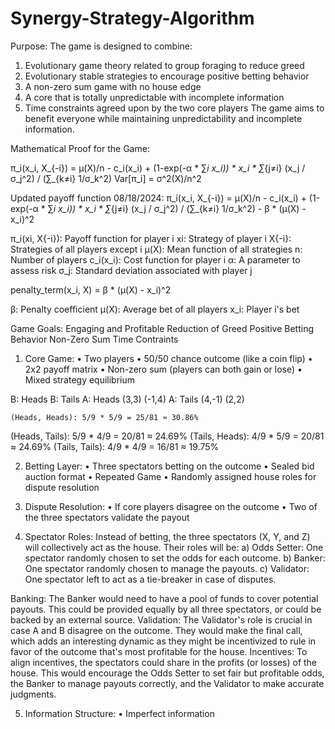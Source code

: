 # Synergy-Strategy-Algorithm

Purpose:
The game is designed to combine:
1.	Evolutionary game theory related to group foraging to reduce greed
2.	Evolutionary stable strategies to encourage positive betting behavior
3.	A non-zero sum game with no house edge
4.	A core that is totally unpredictable with incomplete information
5.	Time constraints agreed upon by the two core players
The game aims to benefit everyone while maintaining unpredictability and incomplete information.

Mathematical Proof for the Game:

π_i(x_i, X_{-i}) = μ(X)/n - c_i(x_i) + (1-exp(-α * ∑_i x_i)) * x_i * ∑_{j≠i} (x_j / σ_j^2) / (∑_{k≠i} 1/σ_k^2)
Var[π_i] = σ^2(X)/n^2

Updated payoff function 08/18/2024:
π_i(x_i, X_{-i}) = μ(X)/n - c_i(x_i) + (1-exp(-α * ∑_i x_i)) * x_i * ∑_{j≠i} (x_j / σ_j^2) / (∑_{k≠i} 1/σ_k^2) - β * (μ(X) - x_i)^2


π_i(xi, X{-i}): Payoff function for player i
xi: Strategy of player i 
X{-i}: Strategies of all players except i 
μ(X): Mean function of all strategies 
n: Number of players 
c_i(x_i): Cost function for player i 
α: A parameter to assess risk
σ_j: Standard deviation associated with player j

penalty_term(x_i, X) = β * (μ(X) - x_i)^2

β: Penalty coefficient
μ(X): Average bet of all players
x_i: Player i's bet


Game Goals:
  Engaging and Profitable
  Reduction of Greed
  Positive Betting Behavior
  Non-Zero Sum
  Time Contraints


1.	Core Game:
•	Two players
•	50/50 chance outcome (like a coin flip)
•	2x2 payoff matrix
•	Non-zero sum (players can both gain or lose)
•	Mixed strategy equilibrium

B: Heads    B: Tails
A: Heads  (3,3)      (-1,4)
A: Tails  (4,-1)     (2,2)

	(Heads, Heads): 5/9 * 5/9 = 25/81 ≈ 30.86%
(Heads, Tails): 5/9 * 4/9 = 20/81 ≈ 24.69%
(Tails, Heads): 4/9 * 5/9 = 20/81 ≈ 24.69%
(Tails, Tails): 4/9 * 4/9 = 16/81 ≈ 19.75%


2.	Betting Layer:
•	Three spectators betting on the outcome
•	Sealed bid auction format
•	Repeated Game
• Randomly assigned house roles for dispute resolution


3.	Dispute Resolution:
•	If core players disagree on the outcome
•	Two of the three spectators validate the payout

4. Spectator Roles: Instead of betting, the three spectators (X, Y, and Z) will collectively act as the house.
Their roles will be: 
a) Odds Setter: One spectator randomly chosen to set the odds for each outcome. 
b) Banker: One spectator randomly chosen to manage the payouts. 
c) Validator: One spectator left to act as a tie-breaker in case of disputes.

Banking: The Banker would need to have a pool of funds to cover potential payouts. This could be provided equally by all three spectators, or could be backed by an external source.
Validation: The Validator's role is crucial in case A and B disagree on the outcome. They would make the final call, which adds an interesting dynamic as they might be incentivized to rule in favor of the outcome that's most profitable for the house.
Incentives: To align incentives, the spectators could share in the profits (or losses) of the house. This would encourage the Odds Setter to set fair but profitable odds, the Banker to manage payouts correctly, and the Validator to make accurate judgments.

5.	Information Structure:
•	Imperfect information
